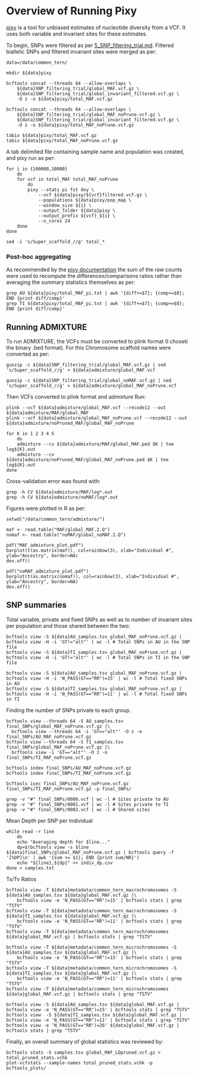 # Overview of Running Pixy
[pixy](https://pixy.readthedocs.io/en/latest/about.html) is a tool for unbiased estimates of nucleotide diversity from a VCF. It uses both variable and invariant sites for these estimates. 

To begin, SNPs were filtered as per [5_SNP_filtering_trial.md](https://github.com/janawold1/PhD_thesis/blob/main/Chapter_4/5_SNP_filtering_trial.md). Filtered biallelic SNPs and filtered invariant sites were merged as per:
```
data=/data/common_tern/

mkdir ${data}pixy

bcftools concat --threads 64 --allow-overlaps \
    ${data}SNP_filtering_trial/global_MAF.vcf.gz \
    ${data}SNP_filtering_trial/global_invariant_filtered.vcf.gz \
    -O z -o ${data}pixy/total_MAF.vcf.gz

bcftools concat --threads 64 --allow-overlaps \
    ${data}SNP_filtering_trial/global_MAF_noPrune.vcf.gz \
    ${data}SNP_filtering_trial/global_invariant_filtered.vcf.gz \
    -O z -o ${data}pixy/total_MAF_noPrune.vcf.gz

tabix ${data}pixy/total_MAF.vcf.gz
tabix ${data}pixy/total_MAF_noPrune.vcf.gz
```

A tab delimited file containing sample name and population was created, and pixy run as per:
```
for i in {100000,10000}
    do
    for vcf in total_MAF total_MAF_noPrune
        do
        pixy --stats pi fst dxy \
            --vcf ${data}pixy/${vcf}filtered.vcf.gz \
            --populations ${data}pixy/pop_map \
            --window_size ${i} \
            --output_folder ${data}pixy \
            --output_prefix ${vcf}_${i} \
            --n_cores 24
    done
done

sed -i 's/Super_scaffold_//g' total_*
```
### Post-hoc aggregating
As recommended by the [pixy documentation](https://pixy.readthedocs.io/en/latest/output.html) the sum of the raw counts were used to recompute the differences/comparisons ratios rather than averaging the summary statistics themselves as per:
```
grep AU ${data}pixy/total_MAF_pi.txt | awk '{diff+=$7}; {comp+=$8}; END {print diff/comp}'
grep TI ${data}pixy/total_MAF_pi.txt | awk '{diff+=$7}; {comp+=$8}; END {print diff/comp}'
```
## Running ADMIXTURE
To run ADMIXTURE, the VCFs must be converted to plink format (I choseti the binary .bed format). For this Chromosome scaffold names were converted as per:
```
gunzip -c ${data}SNP_filtering_trial/global_MAF.vcf.gz | sed 's/Super_scaffold_//g' > ${data}admixture/global_MAF.vcf

gunzip -c ${data}SNP_filtering_trial/global_noMAF.vcf.gz | sed 's/Super_scaffold_//g' > ${data}admixture/global_MAF_noPrune.vcf
```
Then VCFs converted to plink format and admixture Run:
```
plink --vcf ${data}admixture/global_MAF.vcf --recode12 --out ${data}admixture/MAF/global_MAF
plink --vcf ${data}admixture/global_MAF_noPrune.vcf --recode12 --out ${data}admixture/noPruned_MAF/global_MAF_noPrune

for K in 1 2 3 4 5
    do
    admixture --cv ${data}admixture/MAF/global_MAF.ped $K | tee log${K}.out
    admixture --cv ${data}admixture/noPruned_MAF/global_MAF_noPrune.ped $K | tee log${K}.out
done
```
Cross-validation error was found with:
```
grep -h CV ${data}admixture/MAF/log*.out
grep -h CV ${data}admixture/noMAF/log*.out

```
Figures were plotted in R as per:
```
setwd("/data/common_tern/admixture/")

maf <- read.table("MAF/global_MAF.2.Q")
nomaf <- read.table("noMAF/global_noMAF.2.Q")

pdf("MAF_admixture_plot.pdf")
barplot(t(as.matrix(maf)), col=rainbow(3), xlab="Individual #", ylab="Ancestry", border=NA)
dev.off()

pdf("noMAF_admixture_plot.pdf")
barplot(t(as.matrix(nomaf)), col=rainbow(3), xlab="Individual #", ylab="Ancestry", border=NA)
dev.off()
```
## SNP summaries
Total variable, private and fixed SNPs as well as to number of invariant sites per population and those shared between the two:
```
bcftools view -S ${data}AU_samples.tsv global_MAF_noPrune.vcf.gz | bcftools view -H -i 'GT!="alt"' | wc -l # Total SNPs in AU in the SNP file
bcftools view -S ${data}TI_samples.tsv global_MAF_noPrune.vcf.gz | bcftools view -H -i 'GT!="alt"' | wc -l # Total SNPs in TI in the SNP file

bcftools view -S ${data}AU_samples.tsv global_MAF_noPrune.vcf.gz | bcftools view -H -i 'N_PASS(GT=="RR")=15' | wc -l # Total fixed SNPs in AU
bcftools view -S ${data}TI_samples.tsv global_MAF_noPrune.vcf.gz | bcftools view -H -i 'N_PASS(GT=="RR")=11' | wc -l # Total fixed SNPs in TI
```
Finding the number of SNPs private to each group.
```
bcftools view --threads 64 -S AU_samples.tsv final_SNPs/global_MAF_noPrune.vcf.gz |\
  bcftools view --threads 64 -i 'GT=="alt"' -O z -o final_SNPs/AU_MAF_noPrune.vcf.gz
bcftools view --threads 64 -S TI_samples.tsv final_SNPs/global_MAF_noPrune.vcf.gz |\
  bcftools view -i 'GT=="alt"' -O z -o final_SNPs/TI_MAF_noPrune.vcf.gz

bcftools index final_SNPs/AU_MAF_noPrune.vcf.gz
bcftools index final_SNPs/TI_MAF_noPrune.vcf.gz

bcftools isec final_SNPs/AU_MAF_noPrune.vcf.gz final_SNPs/TI_MAF_noPrune.vcf.gz -p final_SNPs/

grep -v "#" final_SNPs/0000.vcf | wc -l # Sites private to AU
grep -v "#" final_SNPs/0001.vcf | wc -l # Sites private to TI
grep -v "#" final_SNPs/0002.vcf | wc -l # Shared sites
```
Mean Depth per SNP per Individual
```
while read -r line
    do
    echo "Averaging depth for $line..."
    dp=$(bcftools view -s $line ${data}final_SNPs/global_MAF_noPrune.vcf.gz | bcftools query -f '[%DP]\n' | awk '{sum += $1}; END {print sum/NR}')
    echo "${line},${dp}" >> indiv_dp.csv
done < samples.txt
```
Ts/Tv Ratios
```
bcftools view -T ${data}metadata/common_tern_macrochromosomes -S ${data}AU_samples.tsv ${data}global_MAF.vcf.gz |\
    bcftools view -e 'N_PASS(GT=="RR")=15' | bcftools stats | grep "TSTV"
bcftools view -T ${data}metadata/common_tern_macrochromosomes -S ${data}TI_samples.tsv ${data}global_MAF.vcf.gz |\
    bcftools view -e 'N_PASS(GT=="RR")=11' | bcftools stats | grep "TSTV"
bcftools view -T ${data}metadata/common_tern_macrochromosomes ${data}global_MAF.vcf.gz | bcftools stats | grep "TSTV"

bcftools view -T ${data}metadata/common_tern_microchromosomes -S ${data}AU_samples.tsv ${data}global_MAF.vcf.gz |\
    bcftools view -e 'N_PASS(GT=="RR")=15' | bcftools stats | grep "TSTV"
bcftools view -T ${data}metadata/common_tern_microchromosomes -S ${data}TI_samples.tsv ${data}global_MAF.vcf.gz |\
    bcftools view -e 'N_PASS(GT=="RR")=11' | bcftools stats | grep "TSTV"
bcftools view -T ${data}metadata/common_tern_microchromosomes ${data}global_MAF.vcf.gz | bcftools stats | grep "TSTV"

bcftools view -S ${data}AU_samples.tsv ${data}global_MAF.vcf.gz | bcftools view -e 'N_PASS(GT=="RR")=15' | bcftools stats | grep "TSTV"
bcftools view  -S ${data}TI_samples.tsv ${data}global_MAF.vcf.gz | bcftools view -e 'N_PASS(GT=="RR")=11' | bcftools stats | grep "TSTV"
bcftools view -e 'N_PASS(GT=="RR")=26' ${data}global_MAF.vcf.gz | bcftools stats | grep "TSTV"
```
Finally, an overall summary of global statistics was reviewed by:
```
bcftools stats -S samples.tsv global_MAF_LDpruned.vcf.gz > total_pruned_stats.vchk
plot-vcfstats --sample-names total_pruned_stats.vchk -p bcftools_plots/
```